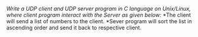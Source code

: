 *Write a UDP client and UDP server program in C language on
Unix/Linux, where client program interact with the Server as given
below:*
*The client will send a list of numbers to the client.
*Sever program will sort the list in ascending order and send it back to
respective client.
